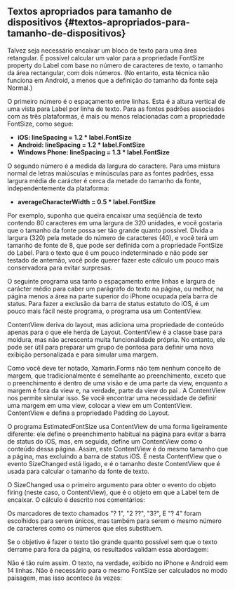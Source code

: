 ## Textos apropriados para tamanho de dispositivos {#textos-apropriados-para-tamanho-de-dispositivos}

Talvez seja necessário encaixar um bloco de texto para uma área retangular. É possível calcular um valor para a propriedade FontSize property do Label com base no número de caracteres de texto, o tamanho da área rectangular, com dois números. (No entanto, esta técnica não funciona em Android, a menos que a definição do tamanho da fonte seja Normal.)

O primeiro número é o espaçamento entre linhas. Esta é a altura vertical de uma vista para Label por linha de texto. Para as fontes padrões associados com as três plataformas, é mais ou menos relacionadas com a propriedade FontSize, como segue:

*   **iOS: lineSpacing = 1.2 * label.FontSize**
*   **Android: lineSpacing = 1.2 * label.FontSize**
*   **Windows Phone: lineSpacing = 1.3 * label.FontSize**

O segundo número é a medida da largura do caractere. Para uma mistura normal de letras maiúsculas e minúsculas para as fontes padrões, essa largura média de carácter é cerca da metade do tamanho da fonte, independentemente da plataforma:

*   **averageCharacterWidth = 0.5 * label.FontSize**

Por exemplo, suponha que queira encaixar uma seqüência de texto contendo 80 caracteres em uma largura de 320 unidades, e você gostaria que o tamanho da fonte possa ser tão grande quanto possível. Divida a largura (320) pela metade do número de caracteres (40), e você terá um tamanho de fonte de 8, que pode ser definida com a propriedade FontSize do Label. Para o texto que é um pouco indeterminado e não pode ser testado de antemão, você pode querer fazer este cálculo um pouco mais conservadora para evitar surpresas.

O seguinte programa usa tanto o espaçamento entre linhas e largura de carácter médio para caber um parágrafo do texto na página, ou melhor, na página menos a área na parte superior do iPhone ocupada pela barra de status. Para fazer a exclusão da barra de status estatuto do iOS, é um pouco mais fácil neste programa, o programa usa um ContentView.

ContentView deriva do layout, mas adiciona uma propriedade de conteúdo apenas para o que ele herda de Layout. ContentView é a classe base para moldura, mas não acrescenta muita funcionalidade própria. No entanto, ele pode ser útil para preparar um grupo de pontosa para definir uma nova exibição personalizada e para simular uma margem.

Como você deve ter notado, Xamarin.Forms não tem nenhum conceito de margem, que tradicionalmente é semelhante ao preenchimento, exceto que o preenchimento é dentro de uma visão e de uma parte da view, enquanto a margem é fora da view e, na verdade, parte da view do pai . A ContentView nos permite simular isso. Se você encontrar uma necessidade de definir uma margem em uma view, colocar a view em um ContentView. ContentView e defina a propriedade Padding do Layout.

O programa EstimatedFontSize usa ContentView de uma forma ligeiramente diferente: ele define o preenchimento habitual na página para evitar a barra de status do iOS, mas, em seguida, define um ContentView como o conteúdo dessa página. Assim, este ContentView é do mesmo tamanho que a página, mas excluindo a barra de status iOS. É nesta ContentView que o evento SizeChanged está ligado, e é o tamanho deste ContentView que é usada para calcular o tamanho da fonte de texto.

O SizeChanged usa o primeiro argumento para obter o evento do objeto firing (neste caso, o ContentView), que é o objeto em que a Label tem de encaixar. O cálculo é descrito nos comentários:

Os marcadores de texto chamados &quot;? 1&quot;, &quot;2 ??&quot;, &quot;3?&quot;, E &quot;? 4&quot; foram escolhidos para serem únicos, mas também para serem o mesmo número de caracteres como os números que eles substituem.

Se o objetivo é fazer o texto tão grande quanto possível sem que o texto derrame para fora da página, os resultados validam essa abordagem:

Não é tão ruim assim. O texto, na verdade, exibido no iPhone e Android eem 14 linhas. Não é necessário para o mesmo FontSize ser calculados no modo paisagem, mas isso acontece às vezes: